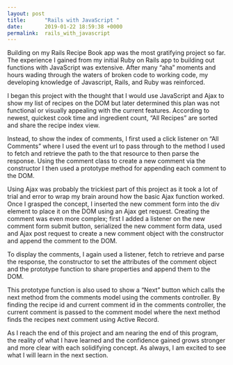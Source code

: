 ```yaml
---
layout: post
title:      "Rails with JavaScript "
date:       2019-01-22 18:59:38 +0000
permalink:  rails_with_javascript
---
```



Building on my Rails Recipe Book app was the most gratifying project so far.  The experience I gained from my initial Ruby on Rails app to building out functions with JavaScript was extensive.  After many “aha” moments and hours wading through the waters of broken code to working code, my developing knowledge of Javascript, Rails, and Ruby was reinforced.

I began this project with the thought that I would use JavaScript and Ajax to show my list of recipes on the DOM but later determined this plan was not functional or visually appealing with the current features.  According to newest, quickest cook time and ingredient count, “All Recipes” are sorted and share the recipe index view.

<blockquote class="imgur-embed-pub" lang="en" data-id="a/5RBWWbJ"><a href="//imgur.com/5RBWWbJ"></a></blockquote><script async src="//s.imgur.com/min/embed.js" charset=“utf-8"></script>

Instead, to show the index of comments, I first used a click listener on “All Comments” where I used the event url to pass through to the method I used to fetch and retrieve the path to the that resource to then parse the response.  Using the comment class to create a new comment via the constructor I then used a prototype method for appending each comment to the DOM.  

<blockquote class="imgur-embed-pub" lang="en" data-id="a/UiS6ewJ"><a href="//imgur.com/UiS6ewJ"></a></blockquote><script async src="//s.imgur.com/min/embed.js" charset=“utf-8"></script>

Using Ajax was probably the trickiest part of this project as it took a lot of trial and error to wrap my brain around how the basic Ajax function worked.  Once I grasped the concept, I inserted the new comment form into the div element to place it on the DOM using an Ajax get request.  Creating the comment was even more complex; first I added a listener on the new comment form submit button, serialized the new comment form data, used and Ajax post request to create a new comment object with the constructor and append the comment to the DOM.

To display the comments, I again used a listener, fetch to retrieve and parse the response, the constructor to set the attributes of the comment object and the prototype function to share properties and append them to the DOM. 

<blockquote class="imgur-embed-pub" lang="en" data-id="a/XkFD84m"><a href="//imgur.com/XkFD84m"></a></blockquote><script async src="//s.imgur.com/min/embed.js" charset=“utf-8"></script>

This prototype function is also used to show a “Next” button which calls the next method from the comments model using the comments controller.  By finding the recipe id and current comment id in the comments controller, the current comment is passed to the comment model where the next method finds the recipes next comment using Active Record.

As I reach the end of this project and am nearing the end of this program, the reality of what I have learned and the confidence gained grows stronger and more clear with each solidifying concept.  As always, I am excited to see what I will learn in the next section.
